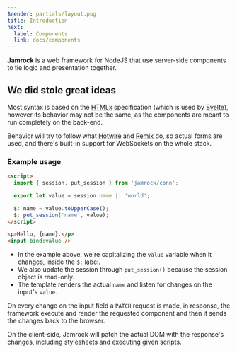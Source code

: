 ```yaml
---
$render: partials/layout.pug
title: Introduction
next:
  label: Components
  link: docs/components
---
```


**Jamrock** is a web framework for NodeJS that use server-side components to tie logic and presentation together.

## We did stole great ideas

Most syntax is based on the [HTMLx](https://github.com/htmlx-org/HTMLx) specification (which is used by [Svelte](https://svelte.dev/)),
however its behavior may not be the same, as the components are meant to run completely on the back-end.

Behavior will try to follow what [Hotwire](https://hotwired.dev/) and [Remix](https://remix.run/) do, so actual forms are used,
and there's built-in support for WebSockets on the whole stack.

### Example usage

```html
<script>
  import { session, put_session } from 'jamrock/conn';

  export let value = session.name || 'world';

  $: name = value.toUpperCase();
  $: put_session('name', value);
</script>

<p>Hello, {name}.</p>
<input bind:value />
```

- In the example above, we're capitalizing the `value` variable when it changes, inside the `$:` label.
- We also update the session through `put_session()` because the session object is read-only.
- The template renders the actual `name` and listen for changes on the input's `value`.

On every change on the input field a `PATCH` request is made, in response, the framework
execute and render the requested component and then it sends the changes back to the browser.

On the client-side, Jamrock will patch the actual DOM with the response's changes, including stylesheets and executing given scripts.

<!--
> <b>ℹ</b> Some info<br />
> <b>⚠</b> Take care!<br />
> <b>¿</b> Why is this?<br />
> <b>✎</b> Write your...<br />
> <b>☞</b> Follow...<br />
> <b>❏</b> Check item<br />
> <b>♲</b> Ensure reuse<br />
> <b>✄</b> Copy the code<br />
-->

